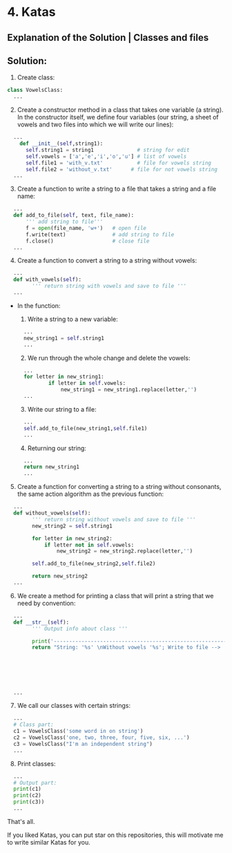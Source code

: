 # 4. Katas

## Explanation of the Solution | Classes and files

## Solution:

1. Create class:
```python
class VowelsClass:
  ...
```

2. Create a constructor method in a class that takes one variable (a string). In the constructor itself, we define four variables (our string, a sheet of vowels and two files into which we will write our lines):
```python
  ...
    def __init__(self,string1):
      self.string1 = string1              # string for edit
      self.vowels = ['a','e','i','o','u'] # list of vowels
      self.file1 = 'with_v.txt'           # file for vowels string
      self.file2 = 'without_v.txt'	    # file for not vowels string
  ...
```


3. Create a function to write a string to a file that takes a string and a file name:

  ```python
    ...
    def add_to_file(self, text, file_name):
        ''' add string to file'''
        f = open(file_name, 'w+')   # open file
        f.write(text)               # add string to file
        f.close()                   # close file
    ...
  ```

4. Create a function to convert a string to a string without vowels:
```python
  ...
  def with_vowels(self):
        ''' return string with vowels and save to file '''
  ...      
```
- In the function:

  1. Write a string to a new variable:
  ```python
    ...
    new_string1 = self.string1
    ...      
  ```
  2. We run through the whole change and delete the vowels:
  ```python
    ...
    for letter in new_string1:
            if letter in self.vowels:
                new_string1 = new_string1.replace(letter,'')
    ...      
  ```
  3. Write our string to a file:
  ```python
    ...
    self.add_to_file(new_string1,self.file1)
    ...      
  ```
  4. Returning our string:
  ```python
    ...
    return new_string1
    ...      
  ```

5. Create a function for converting a string to a string without consonants, the same action algorithm as the previous function:

```python
  ...
  def without_vowels(self):
        ''' return string without vowels and save to file '''
        new_string2 = self.string1

        for letter in new_string2:
            if letter not in self.vowels:
                new_string2 = new_string2.replace(letter,'')

        self.add_to_file(new_string2,self.file2)

        return new_string2
  ...      
```

6. We create a method for printing a class that will print a string that we need by convention:

```python
  ...
  def __str__(self):
        ''' Output info about class '''

        print('----------------------------------------------------------------')
        return "String: '%s' \nWithout vowels '%s'; Write to file --> '%s'\nWithout consonants '%s'; Write to file --> '%s'" % (
                                                                                                            self.string1,
                                                                                                            self.with_vowels(),
                                                                                                            self.file1,
                                                                                                            self.without_vowels(),
                                                                                                            self.file2
                                                                                                            )
  ...      
```

7. We call our classes with certain strings:

```python
  ...
  # Class part:
  c1 = VowelsClass('some word in on string')
  c2 = VowelsClass('one, two, three, four, five, six, ...')
  c3 = VowelsClass("I'm an independent string")
  ...      
```

8. Print classes:

```python
  ...
  # Output part:
  print(c1)
  print(c2)
  print(c3))
  ...      
```

That's all.

If you liked Katas, you can put star on this repositories, this will motivate me to write similar Katas for you.
